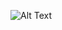 ![Alt Text](https://cdn.discordapp.com/attachments/484444592502997012/777756020579631134/1604838266844.gif)
